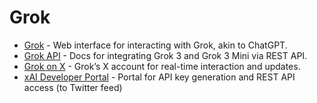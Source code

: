 # Grok

- [Grok](https://grok.com/) - Web interface for interacting with Grok, akin to ChatGPT.
- [Grok API](https://docs.x.ai/) - Docs for integrating Grok 3 and Grok 3 Mini via REST API.
- [Grok on X](https://x.com/grok) - Grok’s X account for real-time interaction and updates.
- [xAI Developer Portal](https://console.x.ai/) - Portal for API key generation and REST API access (to Twitter feed)
